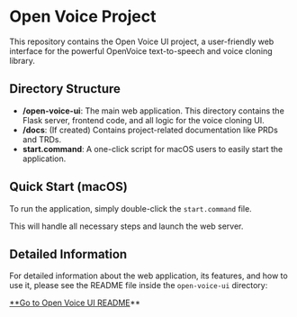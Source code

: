 # Open Voice Project

This repository contains the Open Voice UI project, a user-friendly web interface for the powerful OpenVoice text-to-speech and voice cloning library.

## Directory Structure

- **/open-voice-ui**: The main web application. This directory contains the Flask server, frontend code, and all logic for the voice cloning UI.
- **/docs**: (If created) Contains project-related documentation like PRDs and TRDs.
- **start.command**: A one-click script for macOS users to easily start the application.

## Quick Start (macOS)

To run the application, simply double-click the `start.command` file.

This will handle all necessary steps and launch the web server.

## Detailed Information

For detailed information about the web application, its features, and how to use it, please see the README file inside the `open-voice-ui` directory:

[**Go to Open Voice UI README](./open-voice-ui/README.md)**
